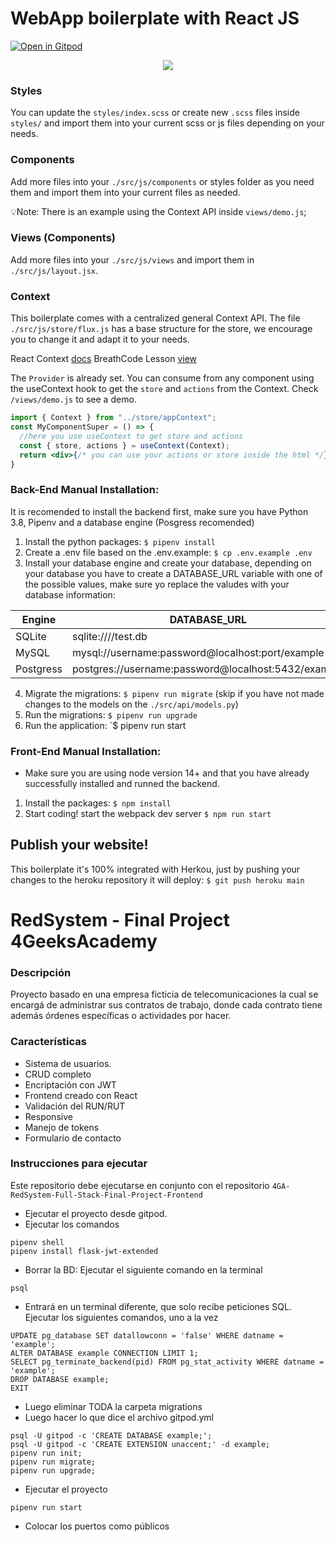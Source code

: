 # WebApp boilerplate with React JS
[![Open in Gitpod](https://gitpod.io/button/open-in-gitpod.svg)](https://gitpod.io#https://github.com/4GeeksAcademy/react-flask-hello.git)

<p align="center">
<a href="https://www.loom.com/share/f37c6838b3f1496c95111e515e83dd9b"><img src="https://github.com/4GeeksAcademy/flask-rest-hello/blob/main/docs/assets/how-to.png?raw=true?raw=true" /></a>
</p>

### Styles
You can update the `styles/index.scss` or create new `.scss` files inside `styles/` and import them into your current scss or js files depending on your needs.

### Components
Add more files into your `./src/js/components` or styles folder as you need them and import them into your current files as needed.

💡Note: There is an example using the Context API inside `views/demo.js`;

### Views (Components)
Add more files into your `./src/js/views` and import them in `./src/js/layout.jsx`.

### Context
This boilerplate comes with a centralized general Context API. The file `./src/js/store/flux.js` has a base structure for the store, we encourage you to change it and adapt it to your needs.

React Context [docs](https://reactjs.org/docs/context.html)
BreathCode Lesson [view](https://content.breatheco.de/lesson/react-hooks-explained)

The `Provider` is already set. You can consume from any component using the useContext hook to get the `store` and `actions` from the Context. Check `/views/demo.js` to see a demo.

```jsx
import { Context } from "../store/appContext";
const MyComponentSuper = () => {
  //here you use useContext to get store and actions
  const { store, actions } = useContext(Context);
  return <div>{/* you can use your actions or store inside the html */}</div>
}
```

### Back-End Manual Installation:

It is recomended to install the backend first, make sure you have Python 3.8, Pipenv and a database engine (Posgress recomended)

1. Install the python packages: `$ pipenv install`
2. Create a .env file based on the .env.example: `$ cp .env.example .env`
3. Install your database engine and create your database, depending on your database you have to create a DATABASE_URL variable with one of the possible values, make sure yo replace the valudes with your database information:

| Engine	| DATABASE_URL 						|
| ------------- | ----------------------------------------------------- |
| SQLite	| sqlite:////test.db	 				|
| MySQL		| mysql://username:password@localhost:port/example	|
| Postgress	| postgres://username:password@localhost:5432/example 	|

4. Migrate the migrations: `$ pipenv run migrate` (skip if you have not made changes to the models on the `./src/api/models.py`)
5. Run the migrations: `$ pipenv run upgrade`
6. Run the application: `$ pipenv run start


### Front-End Manual Installation:

- Make sure you are using node version 14+ and that you have already successfully installed and runned the backend.

1. Install the packages: `$ npm install`
2. Start coding! start the webpack dev server `$ npm run start`

## Publish your website!

This boilerplate it's 100% integrated with Herkou, just by pushing your changes to the heroku repository it will deploy: `$ git push heroku main`

# RedSystem - Final Project 4GeeksAcademy


### Descripción
<p>Proyecto basado en una empresa ficticia de telecomunicaciones la cual se encargá de administrar sus contratos de trabajo, donde cada contrato tiene además órdenes específicas o actividades por hacer.</p>

### Características
- Sistema de usuarios.
- CRUD completo
- Encriptación con JWT
- Frontend creado con React
- Validación del RUN/RUT
- Responsive
- Manejo de tokens
- Formulario de contacto

### Instrucciones para ejecutar

Este repositorio debe ejecutarse en conjunto con el repositorio `4GA-RedSystem-Full-Stack-Final-Project-Frontend`
- Ejecutar el proyecto desde gitpod.
- Ejecutar los comandos
```
pipenv shell
pipenv install flask-jwt-extended
```
- Borrar la BD: Ejecutar el siguiente comando en la terminal
```
psql
```
- Entrará en un terminal diferente, que solo recibe peticiones SQL. Ejecutar los siguientes comandos, uno a la vez
```
UPDATE pg_database SET datallowconn = 'false' WHERE datname = 'example';
ALTER DATABASE example CONNECTION LIMIT 1;
SELECT pg_terminate_backend(pid) FROM pg_stat_activity WHERE datname = 'example';
DROP DATABASE example;
EXIT
```
- Luego eliminar TODA la carpeta migrations
- Luego hacer lo que dice el archivo gitpod.yml
```
psql -U gitpod -c 'CREATE DATABASE example;';
psql -U gitpod -c 'CREATE EXTENSION unaccent;' -d example;
pipenv run init;
pipenv run migrate;
pipenv run upgrade;
```
- Ejecutar el proyecto
```
pipenv run start
```
- Colocar los puertos como públicos

